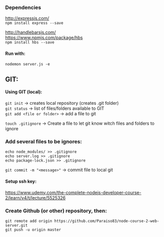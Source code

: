 ### Dependencies
http://expressjs.com/ <br/>
`npm install express --save`<br/>


http://handlebarsjs.com/ <br/>
https://www.npmjs.com/package/hbs <br/>
`npm install hbs --save`


#### Run with:
`nodemon server.js -e`

## GIT:

#### Using GIT (local):
`git init`        -> creates local repository (creates .git folder) <br/>
`git status`      -> list of files/folders available to GIT <br/>
`git add <file or folder>`  -> add a file to git <br/>

`touch .gitignore`  -> Create a file to let git know witch files and folders to ignore <br/>

### Add several files to be ignores:
```
echo node_modules/ >> .gitignore
echo server.log >> .gitignore
echo package-lock.json >> .gitignore
```

`git commit -m "<message>"`   -> commit file to local git

#### Setup ssh key:
https://www.udemy.com/the-complete-nodejs-developer-course-2/learn/v4/t/lecture/5525326

### Create Github (or other) repository, then:
```
git remote add origin https://github.com/Paraiso83/node-course-2-web-server.git
git push -u origin master
```